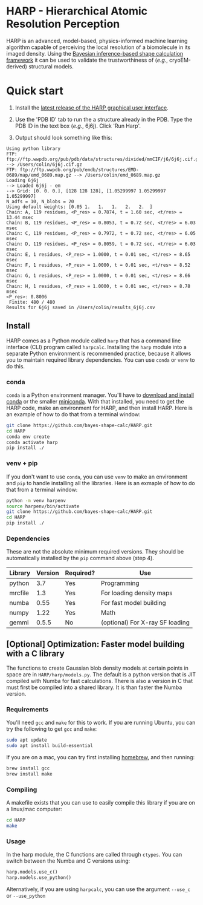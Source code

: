 # HARP - Hierarchical Atomic Resolution Perception
HARP is an advanced, model-based, physics-informed machine learning algorithm capable of perceiving the local resolution of a biomolecule in its imaged density. Using the [Bayesian inference-based shape calculation framework](https://bayes-shape-calc.github.io/) it can be used to validate the trustworthiness of (*e.g.*, cryoEM-derived) structural models.

# Quick start
1. Install the [latest release of the HARP graphical user interface](https://github.com/bayes-shape-calc/HARP/releases).

2. Use the 'PDB ID' tab to run the a structure already in the PDB. Type the PDB ID in the text box (*e.g.*, 6j6j). Click 'Run Harp'.

3. Output should look something like this:
``` 
Using python library
FTP: ftp://ftp.wwpdb.org/pub/pdb/data/structures/divided/mmCIF/j6/6j6j.cif.gz --> /Users/colin/6j6j.cif.gz
FTP: ftp://ftp.wwpdb.org/pub/emdb/structures/EMD-0689/map/emd_0689.map.gz --> /Users/colin/emd_0689.map.gz
Loading 6j6j
--> Loaded 6j6j - em
--> Grid: [0. 0. 0.], [128 128 128], [1.05299997 1.05299997 1.05299997]
N_adfs = 10, N_blobs = 20
Using default weights: [0.05 1.   1.   1.   2.   2.  ]
Chain: A, 119 residues, <P_res> = 0.7874, t = 1.60 sec, <t/res> = 13.44 msec
Chain: B, 119 residues, <P_res> = 0.8053, t = 0.72 sec, <t/res> = 6.03 msec
Chain: C, 119 residues, <P_res> = 0.7972, t = 0.72 sec, <t/res> = 6.05 msec
Chain: D, 119 residues, <P_res> = 0.8059, t = 0.72 sec, <t/res> = 6.03 msec
Chain: E, 1 residues, <P_res> = 1.0000, t = 0.01 sec, <t/res> = 8.65 msec
Chain: F, 1 residues, <P_res> = 1.0000, t = 0.01 sec, <t/res> = 8.52 msec
Chain: G, 1 residues, <P_res> = 1.0000, t = 0.01 sec, <t/res> = 8.66 msec
Chain: H, 1 residues, <P_res> = 1.0000, t = 0.01 sec, <t/res> = 8.78 msec
<P_res>: 0.8006
 Finite: 480 / 480
Results for 6j6j saved in /Users/colin/results_6j6j.csv
```


## Install
HARP comes as a Python module called `harp` that has a command line interface (CLI) program called `harpcalc`. Installing the `harp` module into a separate Python environment is recommended practice, because it allows you to maintain required library dependencies. You can use `conda` or `venv` to do this. 

### conda
`conda` is a Python environment manager. You'll have to [download and install conda](https://conda.io/docs/user-guide/install/) or the smaller [miniconda](https://docs.conda.io/projects/miniconda/en/latest/miniconda-install.html). With that installed, you need to get the HARP code, make an environment for HARP, and then install HARP. Here is an example of how to do that from a terminal window:

``` bash
git clone https://github.com/bayes-shape-calc/HARP.git
cd HARP
conda env create
conda activate harp
pip install ./
```

### venv + pip
If you don't want to use `conda`, you can use `venv` to make an environment and `pip` to handle installing all the libraries. Here is an exmaple of how to do that from a terminal window:

``` bash
python -m venv harpenv
source harpenv/bin/activate
git clone https://github.com/bayes-shape-calc/HARP.git
cd HARP
pip install ./
```

### Dependencies
These are not the absolute minimum required versions. They should be automatically installed by the `pip` command above (step 4).

| Library    | Version| Required? | Use                                    |
| ---------  | ------ |-----------|--------------------------------------- |
| python     | 3.7    |  Yes      | Programming                            |
| mrcfile    | 1.3    |  Yes      | For loading density maps               |
| numba      | 0.55   |  Yes      | For fast model building                |
| numpy      | 1.22   |  Yes      | Math                                   |
| gemmi      | 0.5.5  |  No       | (optional) For X-ray SF loading        |


## [Optional] Optimization: Faster model building with a C library
The functions to create Gaussian blob density models at certain points in space are in `HARP/harp/models.py`. The default is a python version that is JIT compiled with Numba for fast calculations. There is also a version in C that must first be compiled into a shared library. It is than faster the Numba version.

### Requirements
You'll need `gcc` and `make` for this to work. If you are running Ubuntu, you can try the following to get `gcc` and `make`:
``` bash
sudo apt update
sudo apt install build-essential
```

If you are on a mac, you can try first installing [homebrew](https://brew.sh), and then running:
``` bash
brew install gcc
brew install make
```

### Compiling
A makefile exists that you can use to easily compile this library if you are on a linux/mac computer:
``` bash
cd HARP
make
```

### Usage
In the harp module, the C functions are called through `ctypes`. You can switch between the Numba and C versions using:
``` python
harp.models.use_c()
harp.models.use_python()
```

Alternatively, if you are using `harpcalc`, you can use the argument `--use_c` or `--use_python`
